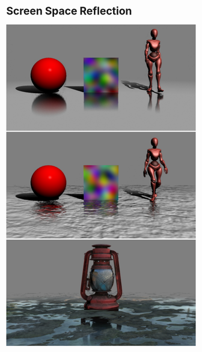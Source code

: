 # Screen Space Reflection
![simple](./images/simple.jpg "simple")
![normalMap](./images/normalMap.jpg "normalMap")
![PBR](./images/PBR.jpg "PBR")